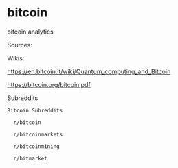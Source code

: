 # bitcoin
bitcoin analytics 

Sources:

  Wikis:
  
  https://en.bitcoin.it/wiki/Quantum_computing_and_Bitcoin
  
  https://bitcoin.org/bitcoin.pdf

  Subreddits
  
    Bitcoin Subreddits 
    
      r/bitcoin
      
      r/bitcoinmarkets
      
      r/bitcoinmining
      
      r/bitmarket
